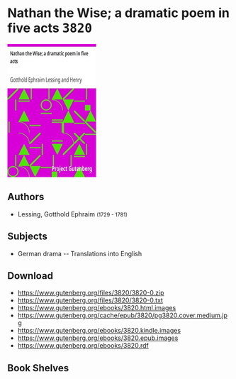 # Nathan the Wise; a dramatic poem in five acts <kbd>3820</kbd>

![](./cover.medium.jpg "")

## Authors


 - Lessing, Gotthold Ephraim <small>(1729 - 1781)</small>

## Subjects


 - German drama -- Translations into English

## Download


 - https://www.gutenberg.org/files/3820/3820-0.zip
 - https://www.gutenberg.org/files/3820/3820-0.txt
 - https://www.gutenberg.org/ebooks/3820.html.images
 - https://www.gutenberg.org/cache/epub/3820/pg3820.cover.medium.jpg
 - https://www.gutenberg.org/ebooks/3820.kindle.images
 - https://www.gutenberg.org/ebooks/3820.epub.images
 - https://www.gutenberg.org/ebooks/3820.rdf

## Book Shelves


